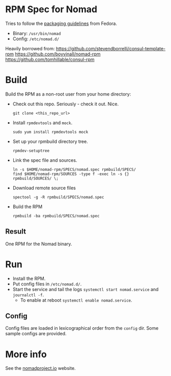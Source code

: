 # RPM Spec for Nomad

Tries to follow the [packaging guidelines](https://fedoraproject.org/wiki/Packaging:Guidelines) from Fedora.

* Binary: `/usr/bin/nomad`
* Config: `/etc/nomad.d/`

Heavily borrowed from:
https://github.com/stevendborrelli/consul-template-rpm
https://github.com/boyvinall/nomad-rpm
https://github.com/tomhillable/consul-rpm

# Build

Build the RPM as a non-root user from your home directory:

* Check out this repo. Seriously - check it out. Nice.
    ```
    git clone <this_repo_url>
    ```

* Install `rpmdevtools` and `mock`.
    ```
    sudo yum install rpmdevtools mock
    ```

* Set up your rpmbuild directory tree.
    ```
    rpmdev-setuptree
    ```

* Link the spec file and sources.
    ```
    ln -s $HOME/nomad-rpm/SPECS/nomad.spec rpmbuild/SPECS/
    find $HOME/nomad-rpm/SOURCES -type f -exec ln -s {} rpmbuild/SOURCES/ \;
    ```

* Download remote source files
    ```
    spectool -g -R rpmbuild/SPECS/nomad.spec
    ```

* Build the RPM
    ```
    rpmbuild -ba rpmbuild/SPECS/nomad.spec
    ```

## Result

One RPM for the Nomad binary.

# Run

* Install the RPM.
* Put config files in `/etc/nomad.d/`.
* Start the service and tail the logs `systemctl start nomad.service` and `journalctl -f`.
  * To enable at reboot `systemctl enable nomad.service`.

## Config

Config files are loaded in lexicographical order from the `config` dir. Some
sample configs are provided.

# More info

See the [nomadproject.io](http://www.nomadproject.io) website.
